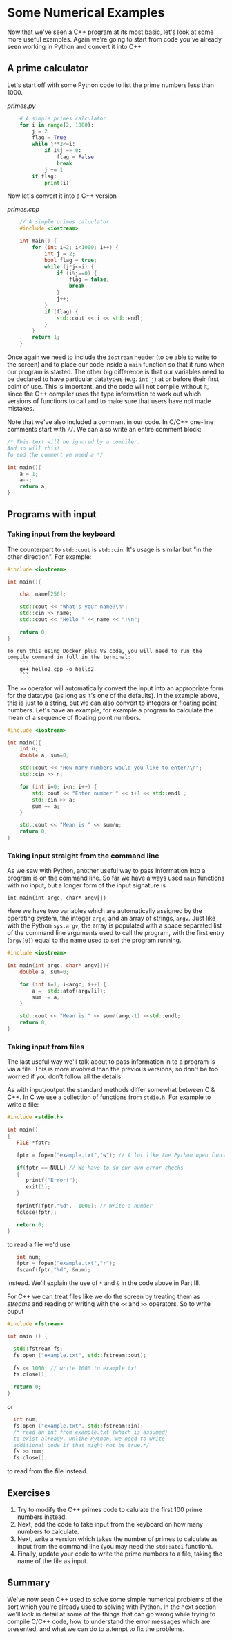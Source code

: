 # Some Numerical Examples

Now that we've seen a C++ program at its most basic, let's look at some more useful examples. Again we're going to start from code you've already seen working in Python and convert it into C++

## A prime calculator

Let's start off with some Python code to list the prime numbers less than 1000.

_primes.py_
```python
    # A simple primes calculator
    for i in range(2, 1000):
        j = 2
        flag = True
        while j**2<=i:
            if i%j == 0:
                flag = False
                break
            j += 1
        if flag:
            print(i)
```

Now let's convert it into a C++ version

_primes.cpp_
```c++
    // A simple primes calculator
    #include <iostream>

    int main() {
        for (int i=2; i<1000; i++) {
            int j = 2;
            bool flag = true;
            while (j*j<=i) {
                if (i%j==0) {
                    flag = false;
                    break;
                }
                j++;
            }
            if (flag) {
                std::cout << i << std::endl;
            }
        }
        return 1;
    }

```

Once again we need to include the `iostream` header (to be able to write to the screen) and to place our code inside a `main` function so that it runs when our program is started. The other big difference is that our variables need to be declared to have particular datatypes (e.g. `int j`) at or before their first point of use. This is important, and the code will not compile without it, since the C++ compiler uses the type information to work out which versions of functions to call and to make sure that users have not made mistakes.

Note that we've also included a comment in our code. In C/C++ one-line comments start with `//`. We can also write an entire comment block:

``` c++ 
/* This text will be ignored by a compiler.
And so will this!
To end the comment we need a */

int main(){
    a = 1;
    a--;
    return a;
}
```

## Programs with input

### Taking input from the keyboard

The counterpart to `std::cout` is `std::cin`. It's usage is similar but "in the other direction". For example:

```c++
#include <iostream>

int main(){

    char name[256];

    std::cout << "What's your name?\n";
    std::cin >> name;
    std::cout << "Hello " << name << "!\n";

    return 0;
}
```

```{note} 
To run this using Docker plus VS code, you will need to run the compile command in full in the terminal:
    ```
    g++ hello2.cpp -o hello2
    ```
```

The `>>` operator will automatically convert the input into an appropriate form for the datatype (as long as it's one of the defaults). In the example above, this is just to a string, but we can also convert to integers or floating point numbers. Let's have an example, for example a program to calculate the mean of a sequence of floating point numbers.

```c++
#include <iostream>

int main(){
    int n;
    double a, sum=0;

    std::cout << "How many numbers would you like to enter?\n";
    std::cin >> n;

    for (int i=0; i<n; i++) {
        std::cout << "Enter number " << i+1 << std::endl ;
        std::cin >> a;
        sum += a;    
    }

    std::cout << "Mean is " << sum/n; 
    return 0;
}
```

### Taking input straight from the command line

As we saw with Python, another useful way to pass information into a program is on the command line. So far we have always used `main` functions with no input, but a longer form of the input signature is

```
int main(int argc, char* argv[])
```

Here we have two variables which are automatically assigned by the operating system, the integer `argc`, and an array of strings, `argv`. Just like with the Python `sys.argv`, the array is populated with a space separated list of the command line arguments used to call the program, with the first entry (`argv[0]`) equal to the name used to set the program running.

```c++
#include <iostream>

int main(int argc, char* argv[]){
    double a, sum=0;

    for (int i=1; i<argc; i++) {
        a =  std::atof(argv[i]);
        sum += a;    
    }

    std::cout << "Mean is " << sum/(argc-1) <<std::endl; 
    return 0;
}
```

### Taking input from files

The last useful way we'll talk about to pass information in to a program is via a file. This is more involved than the previous versions, so don't be too worried if you don't follow all the details.

As with input/output the standard methods differ somewhat between C & C++. In C we use a collection of functions from `stdio.h`. For example to write a file:

```c
#include <stdio.h>

int main()
{
   FILE *fptr;

   fptr = fopen("example.txt","w"); // A lot like the Python open function

   if(fptr == NULL) // We have to do our own error checks
   {
      printf("Error!");   
      exit(1);             
   }

   fprintf(fptr,"%d",  1000); // Write a number
   fclose(fptr);

   return 0;
}

```
to read a file we'd use
```c
   int num;
   fptr = fopen("example.txt","r"); 
   fscanf(fptr,"%d", &num);
```
instead. We'll explain the use of `*` and `&` in the code above in Part III.

For C++ we can treat files like we do the screen by treating them as _streams_ and reading or writing with the `<<` and `>>` operators. So to write ouput

```c++
#include <fstream>

int main () {

  std::fstream fs;
  fs.open ("example.txt", std::fstream::out);
  
  fs << 1000; // write 1000 to example.txt
  fs.close();

  return 0;
}
```

or
```c++
  int num;
  fs.open ("example.txt", std::fstream::in);
  /* read an int from example.txt (which is assumed)
  to exist already. Unlike Python, we need to write 
  additional code if that might not be true.*/
  fs >> num; 
  fs.close();
```
to read from the file instead.

## Exercises

1. Try to modify the C++ primes code to calulate the first 100 prime numbers instead. 
2. Next, add the code to take input from the keyboard on how many numbers to calculate.
3. Next, write a version which takes the number of primes to calculate as input from the command line (you may need the `std::atoi` function).
4. Finally, update your code to write the prime numbers to a file, taking the name of the file as input.

## Summary

We've now seen C++ used to solve some simple numerical problems of the sort which you're already used to solving with Python. In the next section we'll look in detail at some of the things that can go wrong while trying to compile C/C++ code, how to understand the error messages which are presented, and what we can do to attempt to fix the problems.